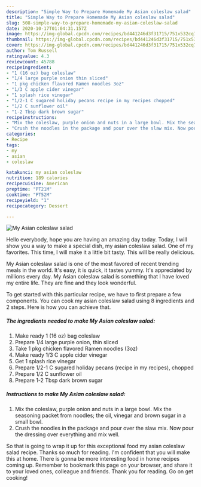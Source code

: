```yaml
---
description: "Simple Way to Prepare Homemade My Asian coleslaw salad"
title: "Simple Way to Prepare Homemade My Asian coleslaw salad"
slug: 508-simple-way-to-prepare-homemade-my-asian-coleslaw-salad
date: 2020-10-17T01:04:31.157Z
image: https://img-global.cpcdn.com/recipes/bd441246d3f31715/751x532cq70/my-asian-coleslaw-salad-recipe-main-photo.jpg
thumbnail: https://img-global.cpcdn.com/recipes/bd441246d3f31715/751x532cq70/my-asian-coleslaw-salad-recipe-main-photo.jpg
cover: https://img-global.cpcdn.com/recipes/bd441246d3f31715/751x532cq70/my-asian-coleslaw-salad-recipe-main-photo.jpg
author: Tom Russell
ratingvalue: 4.3
reviewcount: 45788
recipeingredient:
- "1 (16 oz) bag coleslaw"
- "1/4 large purple onion thin sliced"
- "1 pkg chicken flavored Ramen noodles 3oz"
- "1/3 C apple cider vinegar"
- "1 splash rice vinegar"
- "1/2-1 C sugared holiday pecans recipe in my recipes chopped"
- "1/2 C sunflower oil"
- "1-2 Tbsp dark brown sugar"
recipeinstructions:
- "Mix the coleslaw, purple onion and nuts in a large bowl. Mix the seasoning packet from noodles; the oil, vinegar and brown sugar in a small bowl."
- "Crush the noodles in the package and pour over the slaw mix. Now pour the dressing over everything and mix well."
categories:
- Recipe
tags:
- my
- asian
- coleslaw

katakunci: my asian coleslaw 
nutrition: 189 calories
recipecuisine: American
preptime: "PT21M"
cooktime: "PT52M"
recipeyield: "1"
recipecategory: Dessert

---
```



![My Asian coleslaw salad](https://img-global.cpcdn.com/recipes/bd441246d3f31715/751x532cq70/my-asian-coleslaw-salad-recipe-main-photo.jpg)

Hello everybody, hope you are having an amazing day today. Today, I will show you a way to make a special dish, my asian coleslaw salad. One of my favorites. This time, I will make it a little bit tasty. This will be really delicious.



My Asian coleslaw salad is one of the most favored of recent trending meals in the world. It's easy, it is quick, it tastes yummy. It's appreciated by millions every day. My Asian coleslaw salad is something that I have loved my entire life. They are fine and they look wonderful.


To get started with this particular recipe, we have to first prepare a few components. You can cook my asian coleslaw salad using 8 ingredients and 2 steps. Here is how you can achieve that.

<!--inarticleads1-->

##### The ingredients needed to make My Asian coleslaw salad:

1. Make ready 1 (16 oz) bag coleslaw
1. Prepare 1/4 large purple onion, thin sliced
1. Take 1 pkg chicken flavored Ramen noodles (3oz)
1. Make ready 1/3 C apple cider vinegar
1. Get 1 splash rice vinegar
1. Prepare 1/2-1 C sugared holiday pecans (recipe in my recipes), chopped
1. Prepare 1/2 C sunflower oil
1. Prepare 1-2 Tbsp dark brown sugar




<!--inarticleads2-->

##### Instructions to make My Asian coleslaw salad:

1. Mix the coleslaw, purple onion and nuts in a large bowl. Mix the seasoning packet from noodles; the oil, vinegar and brown sugar in a small bowl.
1. Crush the noodles in the package and pour over the slaw mix. Now pour the dressing over everything and mix well.




So that is going to wrap it up for this exceptional food my asian coleslaw salad recipe. Thanks so much for reading. I'm confident that you will make this at home. There is gonna be more interesting food in home recipes coming up. Remember to bookmark this page on your browser, and share it to your loved ones, colleague and friends. Thank you for reading. Go on get cooking!
